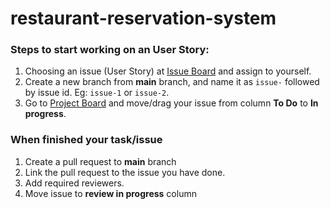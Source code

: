 # restaurant-reservation-system

### Steps to start working on an User Story:
1. Choosing an issue (User Story) at [Issue Board](https://github.com/tranvnb/restaurant-reservation-system/issues) and assign to yourself.
2. Create a new branch from **main** branch, and name it as `issue-` followed by issue id. Eg: `issue-1` or `issue-2`.
3. Go to [Project Board](https://github.com/tranvnb/restaurant-reservation-system/projects/1) and move/drag your issue from column **To Do** to **In progress**.
### When finished your task/issue
1. Create a pull request to **main** branch
2. Link the pull request to the issue you have done.
3. Add required reviewers.
4. Move issue to **review in progress** column

